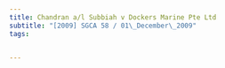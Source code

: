 ```yaml
---
title: Chandran a/l Subbiah v Dockers Marine Pte Ltd 
subtitle: "[2009] SGCA 58 / 01\_December\_2009"
tags:


---
```


